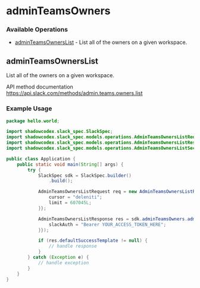# adminTeamsOwners

### Available Operations

* [adminTeamsOwnersList](#adminteamsownerslist) - List all of the owners on a given workspace.

## adminTeamsOwnersList

List all of the owners on a given workspace.

API method documentation
<https://api.slack.com/methods/admin.teams.owners.list>

### Example Usage

```java
package hello.world;

import shadowcodex.slack_spec.SlackSpec;
import shadowcodex.slack_spec.models.operations.AdminTeamsOwnersListRequest;
import shadowcodex.slack_spec.models.operations.AdminTeamsOwnersListResponse;
import shadowcodex.slack_spec.models.operations.AdminTeamsOwnersListSecurity;

public class Application {
    public static void main(String[] args) {
        try {
            SlackSpec sdk = SlackSpec.builder()
                .build();

            AdminTeamsOwnersListRequest req = new AdminTeamsOwnersListRequest("voluptate", "dolorum") {{
                cursor = "deleniti";
                limit = 607045L;
            }};            

            AdminTeamsOwnersListResponse res = sdk.adminTeamsOwners.adminTeamsOwnersList(req, new AdminTeamsOwnersListSecurity("necessitatibus") {{
                slackAuth = "Bearer YOUR_ACCESS_TOKEN_HERE";
            }});

            if (res.defaultSuccessTemplate != null) {
                // handle response
            }
        } catch (Exception e) {
            // handle exception
        }
    }
}
```
